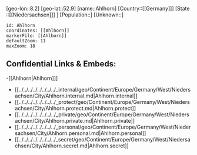 ﻿---
location: [52.9,8.2]
mapzoom: [7,12] 
mapmarker: city 
type: City
tags:
- geo/City


SpocWebEntityId: 28688
isDeleted: false
confidential: public

---
[geo-lon::8.2]
[geo-lat::52.9]
[name::Ahlhorn]
[Country::[[Germany]]]
[State ::[[Niedersachsen]]] ]
[Population::]
[Unknown::]


```leaflet
id: Ahlhorn
coordinates: [[Ahlhorn]]
markerFile: [[Ahlhorn]]
defaultZoom: 11 
maxZoom: 18
```


## Confidential Links & Embeds: 
-[[Ahlhorn|Ahlhorn]]] 
- [[../../../../../../../../_internal/geo/Continent/Europe/Germany/West/Niedersachsen/City/Ahlhorn.internal.md|Ahlhorn.internal]] 
- [[../../../../../../../../_protect/geo/Continent/Europe/Germany/West/Niedersachsen/City/Ahlhorn.protect.md|Ahlhorn.protect]] 
- [[../../../../../../../../_private/geo/Continent/Europe/Germany/West/Niedersachsen/City/Ahlhorn.private.md|Ahlhorn.private]] 
- [[../../../../../../../../_personal/geo/Continent/Europe/Germany/West/Niedersachsen/City/Ahlhorn.personal.md|Ahlhorn.personal]] 
- [[../../../../../../../../_secret/geo/Continent/Europe/Germany/West/Niedersachsen/City/Ahlhorn.secret.md|Ahlhorn.secret]] 
